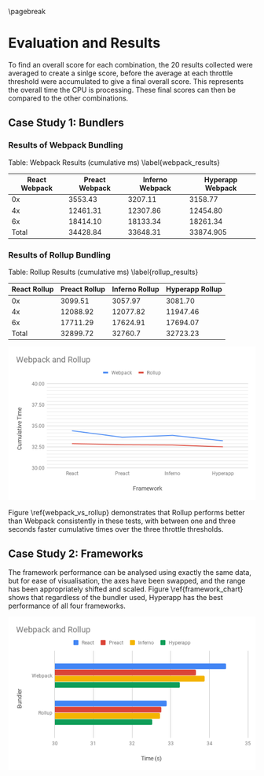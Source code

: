 \pagebreak

# Evaluation and Results

To find an overall score for each combination, the 20 results collected
were averaged to create a sinlge score, before the average at each throttle
threshold were accumulated to give a final overall score. This represents the
overall time the CPU is processing. These final scores can then be compared
to the other combinations.

## Case Study 1: Bundlers


### Results of Webpack Bundling

Table: Webpack Results (cumulative ms) \label{webpack_results}

| React Webpack | Preact Webpack | Inferno Webpack | Hyperapp Webpack |
|---|---|---|---|
| 0x | 3553.43 | 3207.11 | 3158.77 | 3107.11 |
| 4x | 12461.31	| 12307.86 | 12454.80 |	12184.16 |
| 6x | 18414.10 | 18133.34 | 18261.34 |	17943.42 |
| Total	| 34428.84 | 33648.31 | 33874.905 | 33234.69 |


### Results of Rollup Bundling

Table: Rollup Results (cumulative ms) \label{rollup_results}

| React Rollup | Preact Rollup | Inferno Rollup | Hyperapp Rollup |
|---|---|---|---|
| 0x | 3099.51 | 3057.97 | 3081.70 | 2951.24 |
| 4x | 12088.92 | 12077.82 | 11947.46 | 12005.86 |
| 6x | 17711.29 | 17624.91 | 17694.07 | 17560.245 |
| Total | 32899.72 | 32760.7 | 32723.23 | 32517.345 |

![Webpack vs Rollup \label{webpack_vs_rollup}](./images/webpack_vs_rollup.png)

Figure \ref{webpack_vs_rollup} demonstrates that Rollup performs better than Webpack consistently
in these tests, with between one and three seconds faster cumulative times over the three
throttle thresholds.

## Case Study 2: Frameworks

The framework performance can be analysed using exactly the same data, but for ease of visualisation,
the axes have been swapped, and the range has been appropriately shifted and scaled. Figure \ref{framework_chart}
shows that regardless of the bundler used, Hyperapp has the best performance of all four frameworks.

![Frameworks \label{framework_chart}](./images/framework_chart.png)
